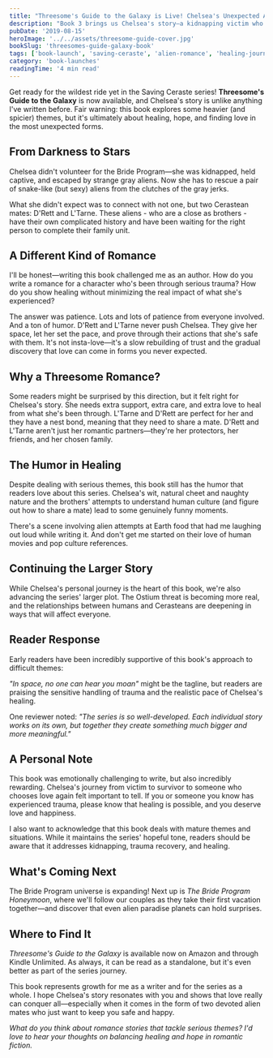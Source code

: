 ```yaml
---
title: "Threesome's Guide to the Galaxy is Live! Chelsea's Unexpected Adventure"
description: "Book 3 brings us Chelsea's story—a kidnapping victim who finds healing and love with not one but two alien mates in this sci-fi romance adventure."
pubDate: '2019-08-15'
heroImage: '../../assets/threesome-guide-cover.jpg'
bookSlug: 'threesomes-guide-galaxy-book'
tags: ['book-launch', 'saving-ceraste', 'alien-romance', 'healing-journey']
category: 'book-launches'
readingTime: '4 min read'
---
```


Get ready for the wildest ride yet in the Saving Ceraste series! **Threesome's Guide to the Galaxy** is now available, and Chelsea's story is unlike anything I've written before. Fair warning: this book explores some heavier (and spicier) themes, but it's ultimately about healing, hope, and finding love in the most unexpected forms.

## From Darkness to Stars

Chelsea didn't volunteer for the Bride Program—she was kidnapped, held captive, and escaped by strange gray aliens. Now she has to rescue a pair of snake-like (but sexy) aliens from the clutches of the gray jerks.

What she didn't expect was to connect with not one, but two Cerastean mates: D'Rett and L'Tarne. These aliens - who are a close as brothers - have their own complicated history and have been waiting for the right person to complete their family unit.

## A Different Kind of Romance

I'll be honest—writing this book challenged me as an author. How do you write a romance for a character who's been through serious trauma? How do you show healing without minimizing the real impact of what she's experienced?

The answer was patience. Lots and lots of patience from everyone involved. And a ton of humor. D'Rett and L'Tarne never push Chelsea. They give her space, let her set the pace, and prove through their actions that she's safe with them. It's not insta-love—it's a slow rebuilding of trust and the gradual discovery that love can come in forms you never expected.

## Why a Threesome Romance?

Some readers might be surprised by this direction, but it felt right for Chelsea's story. She needs extra support, extra care, and extra love to heal from what she's been through. L'Tarne and D'Rett are perfect for her and they have a nest bond, meaning that they need to share a mate. D'Rett and L'Tarne aren't just her romantic partners—they're her protectors, her friends, and her chosen family.

## The Humor in Healing

Despite dealing with serious themes, this book still has the humor that readers love about this series. Chelsea's wit, natural cheet and naughty nature and the brothers' attempts to understand human culture (and figure out how to share a mate) lead to some genuinely funny moments.

There's a scene involving alien attempts at Earth food that had me laughing out loud while writing it. And don't get me started on their love of human movies and pop culture references.

## Continuing the Larger Story

While Chelsea's personal journey is the heart of this book, we're also advancing the series' larger plot. The Ostium threat is becoming more real, and the relationships between humans and Cerasteans are deepening in ways that will affect everyone.

## Reader Response

Early readers have been incredibly supportive of this book's approach to difficult themes:

*"In space, no one can hear you moan"* might be the tagline, but readers are praising the sensitive handling of trauma and the realistic pace of Chelsea's healing.

One reviewer noted: *"The series is so well-developed. Each individual story works on its own, but together they create something much bigger and more meaningful."*

## A Personal Note

This book was emotionally challenging to write, but also incredibly rewarding. Chelsea's journey from victim to survivor to someone who chooses love again felt important to tell. If you or someone you know has experienced trauma, please know that healing is possible, and you deserve love and happiness.

I also want to acknowledge that this book deals with mature themes and situations. While it maintains the series' hopeful tone, readers should be aware that it addresses kidnapping, trauma recovery, and healing.

## What's Coming Next

The Bride Program universe is expanding! Next up is *The Bride Program Honeymoon*, where we'll follow our couples as they take their first vacation together—and discover that even alien paradise planets can hold surprises.

## Where to Find It

*Threesome's Guide to the Galaxy* is available now on Amazon and through Kindle Unlimited. As always, it can be read as a standalone, but it's even better as part of the series journey.

This book represents growth for me as a writer and for the series as a whole. I hope Chelsea's story resonates with you and shows that love really can conquer all—especially when it comes in the form of two devoted alien mates who just want to keep you safe and happy.

*What do you think about romance stories that tackle serious themes? I'd love to hear your thoughts on balancing healing and hope in romantic fiction.*